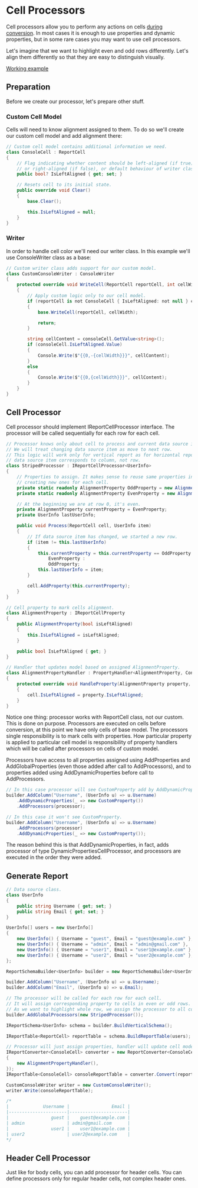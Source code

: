 # Cell Processors

Cell processors allow you to perform any actions on cells [during conversion](./using-report-converter.md). In most cases it is enough to use properties and dynamic properties, but in some rare cases you may want to use cell processors.

Let's imagine that we want to highlight even and odd rows differently. Let's align them differently so that they are easy to distinguish visually.

[Working example](samples/cell-processors/XReports.DocsSamples.CellProcessors/Program.cs)

## Preparation

Before we create our processor, let's prepare other stuff.

### Custom Cell Model

Cells will need to know alignment assigned to them. To do so we'll create our custom cell model and add alignment there:

```c#
// Custom cell model contains additional information we need.
class ConsoleCell : ReportCell
{
    // Flag indicating whether content should be left-aligned (if true)
    // or right-aligned (if false), or default behaviour of writer class (if null).
    public bool? IsLeftAligned { get; set; }

    // Resets cell to its initial state.
    public override void Clear()
    {
        base.Clear();

        this.IsLeftAligned = null;
    }
}
```

### Writer

In order to handle cell color we'll need our writer class. In this example we'll use ConsoleWriter class as a base:

```c#
// Custom writer class adds support for our custom model.
class CustomConsoleWriter : ConsoleWriter
{
    protected override void WriteCell(ReportCell reportCell, int cellWidth)
    {
        // Apply custom logic only to our cell model.
        if (reportCell is not ConsoleCell { IsLeftAligned: not null } consoleCell)
        {
            base.WriteCell(reportCell, cellWidth);

            return;
        }

        string cellContent = consoleCell.GetValue<string>();
        if (consoleCell.IsLeftAligned.Value)
        {
            Console.Write($"{{0,-{cellWidth}}}", cellContent);
        }
        else
        {
            Console.Write($"{{0,{cellWidth}}}", cellContent);
        }
    }
}
```

## Cell Processor

Cell processor should implement IReportCellProcessor interface. The processor will be called sequentially for each row for each cell.

```c#
// Processor knows only about cell to process and current data source item.
// We will treat changing data source item as move to next row.
// This logic will work only for vertical report as for horizontal report
// data source item corresponds to column, not row.
class StripedProcessor : IReportCellProcessor<UserInfo>
{
    // Properties to assign. It makes sense to reuse same properties instead
    // creating new ones for each cell.
    private static readonly AlignmentProperty OddProperty = new AlignmentProperty(false);
    private static readonly AlignmentProperty EvenProperty = new AlignmentProperty(true);

    // At the beginning we are at row 0, it's even.
    private AlignmentProperty currentProperty = EvenProperty;
    private UserInfo lastUserInfo;

    public void Process(ReportCell cell, UserInfo item)
    {
        // If data source item has changed, we started a new row.
        if (item != this.lastUserInfo)
        {
            this.currentProperty = this.currentProperty == OddProperty ?
                EvenProperty :
                OddProperty;
            this.lastUserInfo = item;
        }

        cell.AddProperty(this.currentProperty);
    }
}

// Cell property to mark cells alignment.
class AlignmentProperty : IReportCellProperty
{
    public AlignmentProperty(bool isLeftAligned)
    {
        this.IsLeftAligned = isLeftAligned;
    }

    public bool IsLeftAligned { get; }
}

// Handler that updates model based on assigned AlignmentProperty.
class AlignmentPropertyHandler : PropertyHandler<AlignmentProperty, ConsoleCell>
{
    protected override void HandleProperty(AlignmentProperty property, ConsoleCell cell)
    {
        cell.IsLeftAligned = property.IsLeftAligned;
    }
}
```

Notice one thing: processor works with ReportCell class, not our custom. This is done on purpose. Processors are executed on cells before conversion, at this point we have only cells of base model. The processors single responsibility is to mark cells with properties. How particular property is applied to particular cell model is responsibility of property handlers which will be called after processors on cells of custom model.

Processors have access to all properties assigned using AddProperties and AddGlobalProperties (even those added after call to AddProcessors), and to properties added using AddDynamicProperties before call to AddProcessors.

```c#
// In this case processor will see CustomProperty add by AddDynamicProperties.
builder.AddColumn("Username", (UserInfo u) => u.Username)
    .AddDynamicProperties(_ => new CustomProperty())
    .AddProcessors(processor);

// In this case it won't see CustomProperty.
builder.AddColumn("Username", (UserInfo u) => u.Username)
    .AddProcessors(processor)
    .AddDynamicProperties(_ => new CustomProperty());
```

The reason behind this is that AddDynamicProperties, in fact, adds processor of type DynamicPropertiesCellProcessor, and processors are executed in the order they were added.

## Generate Report

```c#
// Data source class.
class UserInfo
{
    public string Username { get; set; }
    public string Email { get; set; }
}

UserInfo[] users = new UserInfo[]
{
    new UserInfo() { Username = "guest", Email = "guest@example.com" },
    new UserInfo() { Username = "admin", Email = "admin@gmail.com" },
    new UserInfo() { Username = "user1", Email = "user1@example.com" },
    new UserInfo() { Username = "user2", Email = "user2@example.com" },
};

ReportSchemaBuilder<UserInfo> builder = new ReportSchemaBuilder<UserInfo>();

builder.AddColumn("Username", (UserInfo u) => u.Username);
builder.AddColumn("Email", (UserInfo u) => u.Email);

// The processor will be called for each row for each cell.
// It will assign corresponding property to cells in even or odd rows.
// As we want to highlight whole row, we assign the processor to all columns.
builder.AddGlobalProcessors(new StripedProcessor());

IReportSchema<UserInfo> schema = builder.BuildVerticalSchema();

IReportTable<ReportCell> reportTable = schema.BuildReportTable(users);

// Processor will just assign properties, handler will update cell model accordingly.
IReportConverter<ConsoleCell> converter = new ReportConverter<ConsoleCell>(new[]
{
    new AlignmentPropertyHandler(),
});
IReportTable<ConsoleCell> consoleReportTable = converter.Convert(reportTable);

CustomConsoleWriter writer = new CustomConsoleWriter();
writer.Write(consoleReportTable);

/*
|             Username |                Email |
|----------------------|----------------------|
|                guest |    guest@example.com |
| admin                | admin@gmail.com      |
|                user1 |    user1@example.com |
| user2                | user2@example.com    |
*/
```

##  Header Cell Processor

Just like for body cells, you can add processor for header cells. You can define processors only for regular header cells, not complex header ones.
